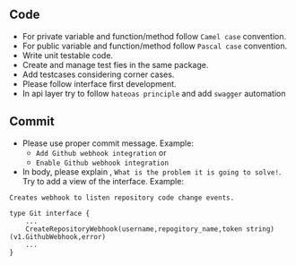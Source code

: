 ## Code

- For private variable and function/method follow ```Camel case``` convention.
- For public variable and function/method follow ```Pascal case``` convention.
- Write unit testable code.
- Create and manage test fies in the same package.
- Add testcases considering corner cases.
- Please follow interface first development.
- In api layer try to follow ```hateoas principle``` and add ```swagger``` automation

## Commit

- Please use proper commit message. Example:
    - ```Add Github webhook integration``` or
    - ```Enable Github webhook integration```
- In body, please explain , ```What is the problem it is going to solve!```. Try to add a view of the interface.
  Example:

```
Creates webhook to listen repository code change events.  

type Git interface {
    ...
    CreateRepositoryWebhook(username,repogitory_name,token string)(v1.GithubWebhook,error)
    ...
}
```
